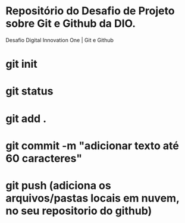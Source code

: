 # Repositório do Desafio de Projeto sobre Git e Github da DIO.
Desafio Digital Innovation One | Git e Github

# git init
# git status
# git add .
# git commit -m "adicionar texto até 60 caracteres"
# git push (adiciona os arquivos/pastas locais em nuvem, no seu repositorio do github)
